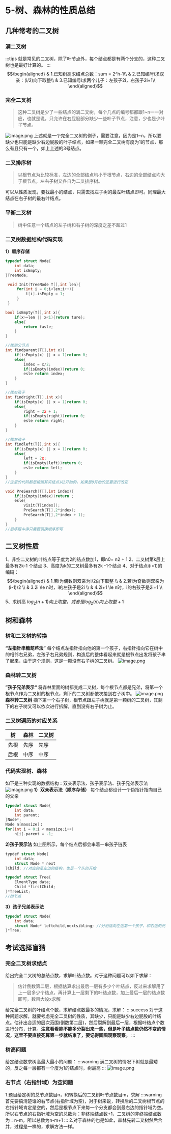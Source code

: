 # 5-树、森林的性质总结
## 几种常考的二叉树
### 满二叉树 
:::tips
就是常见的二叉树，除了叶节点外，每个结点都是有两个分支的，这种二叉树也是最好计算的。
:::
$$\begin{aligned}
& 1.已知树高求结点总数：sum = 2^h-1\\
& 2.已知编号i求双亲：(i/2)向下取整\\
& 3.已知编号i求两个儿子：左孩子2i，右孩子2i+1\\
\end{aligned}$$
### 完全二叉树
> 这种二叉树是少了一些结点的满二叉树，每个几点的编号都都跟1~n一一对应，也就是说，只允许在右屁股部分缺少一些叶子节点，注意，少也是少叶子节点。

![image.png](https://cdn.nlark.com/yuque/0/2023/png/27603626/1694859274110-0bec792d-c4c8-4bae-9fd7-c71fec24b9cc.png#averageHue=%23fbfbfb&clientId=u666af310-5a13-4&from=paste&height=378&id=ud9396111&originHeight=473&originWidth=775&originalType=binary&ratio=1.25&rotation=0&showTitle=false&size=29860&status=done&style=none&taskId=u5cf5e397-1c99-4b0a-b2b2-3b2127daa2d&title=&width=620)
上述就是一个完全二叉树的例子，需要注意，因为是1~n，所以要缺少也只能是缺少右边屁股的叶子结点，如果一颗完全二叉树有度为1的节点，那么有且只有一个，如上上述的3号结点。
### 二叉排序树
> 以根节点为比较标准，左边的全部结点均小于根节点，右边的全部结点均大于根节点，左右子树又各自为二叉排序树。

可以从性质发现，要找最小的结点，只需去找左子树的最左叶结点即可。同理最大结点在右子树的最右叶结点。
###  平衡二叉树
> 树中任意一个结点的左子树和右子树的深度之差不超过1

### 二叉树数据结构代码实现
**1）顺序存储**
```cpp
typedef struct Node{
	int data;
	int isEmpty;
}TreeNode;

 void Init(TreeNode T[],int len){
     for(int i = 0;i<len;i++){
         t[i].isEmpty = 1;
     }
 }

```
```cpp
bool isEmpty(T[],int x){
    if(x>=len || x<1){return ture};
    else{
        return fasle;
    }
}

//找到父节点
int findparent(T[],int x){
    if(isEmpty(x) || x = 1)return 0;
    else{
        index = x/2;
        if(isEmpty(index))return 0;
        esle return index;
    }
}

//找右孩子
int findright(T[],int x){
    if(isEmpty(x) || x = 1)return 0;
    else{
        right = 2x + 1;
        if(isEmpty(right))return 0;
        esle return right;
    }
}

//找左孩子
int findleft(T[],int x){
    if(isEmpty(x) || x = 1)return 0;
    else{
        left = 2x;
        if(isEmpty(left))return 0;
        esle return left;
    }
}
//这里的代码都是按照其实结点从1开始的，如果是0开始的还要进行改变
```
```cpp
void PreSearch(T[],int index){
    if(isEmpty(index))return ;
    esle{
        visit(T[index]);
        PreSearch(T[],2*index);
        PreSearch(T[],2*index + 1);
    }
}
//后序跟中序只需要调换顺序即可
```

## 二叉树性质
1、非空二叉树的叶结点等于度为2的结点数加1，即n0= n2 + 1
2、二叉树第k层上最多有2k-1 个结点
3、高度为k的二叉树最多有2k -1个结点
4、对于结点i(i>1)的编码：
$$\begin{aligned}
& 1.若i为偶数则双亲为i/2向下取整 \\
& 2.若i为奇数则双亲为(i-1)/2 \\
& 3.2i \le n时，i的左孩子是2i \\
& 4.2i+1 \le n时，i的右孩子是2i+1 \\
\end{aligned}$$
5、求树高
$log_2(n+1)向上取整，或者是log_2(n)向上取整+1$
## 树和森林
### 树和二叉树的转换
**“左指针串糖葫芦法”**
每个结点左指针指向他的第一个孩子，右指针指向它在树中的相邻右兄弟，左孩子右兄弟规则，构造后的整体看起来就是根节点出发将孩子串了起来，由于这个规则，这是一颗没有右子树的二叉树。
![image.png](https://cdn.nlark.com/yuque/0/2023/png/27603626/1694954348854-9e22ac50-0735-4e24-a864-463ed095114f.png#averageHue=%23f9f9f9&clientId=u01ac692d-a8bf-4&from=paste&height=393&id=uf8b95b99&originHeight=491&originWidth=1187&originalType=binary&ratio=1.25&rotation=0&showTitle=false&size=61940&status=done&style=none&taskId=u578050e0-ef3b-458b-a3c0-6fcfec4a64d&title=&width=949.6)
### 森林转二叉树
**”孩子兄弟表示“**
将森林里面的树都变成二叉树，每个根节点都是兄弟，将第一个根节点作为二叉树的根节点，剩下的二叉树都依次接到右子树中。
![image.png](https://cdn.nlark.com/yuque/0/2023/png/27603626/1694954829960-2a758c71-4bf8-4215-b9a8-d7e44418df2c.png#averageHue=%23f9f9f9&clientId=u01ac692d-a8bf-4&from=paste&height=471&id=u7f5396d4&originHeight=589&originWidth=489&originalType=binary&ratio=1.25&rotation=0&showTitle=false&size=46240&status=done&style=none&taskId=ua5bc1e37-fcbb-477d-8855-3e3cf84b2d8&title=&width=391.2)
**森林转二叉树**
摘下第一个右子树，根节点跟左子树就是第一颗树的二叉树，其剩下的右子树又可以依次进行拆解，直到没有右子树为止。
### 二叉树遍历的对应关系
| **树** | **森林** | **二叉树** |
| --- | --- | --- |
| 先根 | 先序 | 先序 |
| 后根 | 中序 | 中序 |

### 代码实现树、森林
如下是三种实现的数据结构：双亲表示法、孩子表示法、孩子兄弟表示法
![image.png](https://cdn.nlark.com/yuque/0/2023/png/27603626/1695038075664-ed207fee-51ea-4f84-90dd-04e4a8e123ee.png#averageHue=%23f9f9f9&clientId=u848bccfa-2484-4&from=paste&height=535&id=u3d11b04a&originHeight=669&originWidth=1014&originalType=binary&ratio=1.25&rotation=0&showTitle=false&size=98171&status=done&style=none&taskId=uda5f056f-631d-4a74-9c99-b88c626d4a5&title=&width=811.2)
**1）双亲表示法（顺序存储）**
每个结点都设计一个伪指针指向自己的父亲
```cpp
typedef struct Node{
	int data;
	int parent;
}Node*;
Node n[maxsize]；
for(int i = 0;i < maxsize;i++)
    n[i].parent = -1;
```
**2)孩子表示法**
如上图所示，每个结点后都会串着一串孩子链表
```cpp
typdef struct Node{
    int data;
    struct Node * next
}Child; //对应的是左边的结构，也是一个头的开始

typedef struct Tree{
	ElmentType data;
	Child *firstChild;
}*TreeList;
//树节点
```
**3）孩子兄弟表示法**
```cpp
typedef struct Node{
	int data;
	struct Node* leftchild,nextsibling; //分别指向左边第一个孩子，和右边的兄弟
}*Tree;
```

## 考试选择盲猜
### 完全二叉树求结点
给出完全二叉树的总结点数，求解叶结点数。对于这种问题可以如下求解：
> 估计倒数第二层，根据估算求出最后一层有多少个叶结点，反过来求解用了上一层多少个结点，再计算上一层剩下的叶结点数，加上最后一层的结点数即可，数目大设x求解

给完全二叉树的叶结点个数，求解结点数最多的情况，求解：
:::success
对于这种问题求解，就要考虑完全二叉树的性质，其缺少，只能是缺少右边屁股的叶结点。估计出合适的层次范围(倒数第二层)，然后裂解到最后一层，根据叶结点个数进行分布，计算。**注意看看能不能多分裂出来一些，但是叶子结点数仍然不变的情况，这里不要直接死算第一步就结束了，要记得画图观察观察。**
:::
### 树高问题
给定结点数求树高最大最小的问题：
:::warning
满二叉树的情况下树就是最矮的，反之每一层都有一个度为1的结点时，树最高
:::
![image.png](https://cdn.nlark.com/yuque/0/2023/png/27603626/1694865253689-27afafae-9b2f-4171-ac2f-af061affc470.png#averageHue=%23f9f9f9&clientId=u666af310-5a13-4&from=paste&height=478&id=u3bccae19&originHeight=597&originWidth=964&originalType=binary&ratio=1.25&rotation=0&showTitle=false&size=49200&status=done&style=none&taskId=u41d5076e-9a5a-4127-8b80-20f8c1fb5d5&title=&width=771.2)
### 右节点（右指针域）为空问题
1.题目给定树的总节点数目n，和转换后的二叉树叶节点数目m，求解
:::warning
首先要搞清楚谁的右节点(右指针域为空)，对于树来说，转换后的二叉树根节点的右指针域肯定是空的，然后是根节点下来每一个分支都会到最右边的指针域为空。所以右节点的右指针域为空的总数为：非终端结点数+1，二叉树的非终端结点数为：n-m，所以总数为n-m+1
:::
2.对于森林的也是如此，森林先转二叉树然后合并，过程是一样的，求解方法一样。

